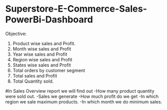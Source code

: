 # Superstore-E-Commerce-Sales-PowerBi-Dashboard
Objective:
 1. Product wise sales and Profit.
 2. Month wise sales and Profit
 2. Year wise sales and Profit
 3. Region wise sales and Profit
 4. States wise sales and Profit
 5. Total orders by customer segment
 6. Total sales and Profit 
 7. Total Quantity sold.

 #In Sales Overview report we will find out 
 -How many product quantity were sold out.
 -Sales we generate
 -How much profit do we get 
 -In which region we sale maximum products.
 -In which month we do minimum sales.
